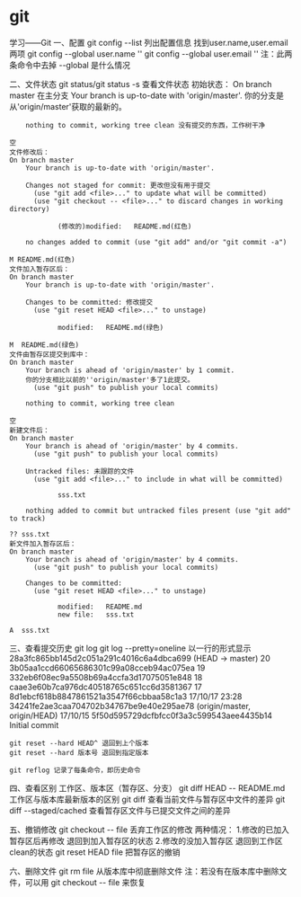 # git
学习——Git
一、配置
	git config --list 列出配置信息
	找到user.name,user.email两项
	git config --global user.name ''
	git config --global user.email ''
	注：此两条命令中去掉 --global 是什么情况

二、文件状态
	git status/git status -s 查看文件状态
	初始状态：
	On branch master 在主分支
		Your branch is up-to-date with 'origin/master'.  你的分支是从'origin/master'获取的最新的。
		
		nothing to commit, working tree clean 没有提交的东西，工作树干净
		
	空
	文件修改后：
	On branch master
		Your branch is up-to-date with 'origin/master'.

		Changes not staged for commit: 更改但没有用于提交
		  (use "git add <file>..." to update what will be committed)
		  (use "git checkout -- <file>..." to discard changes in working directory)

				(修改的)modified:   README.md(红色)

		no changes added to commit (use "git add" and/or "git commit -a")
	
	M README.md(红色)
	文件加入暂存区后：
	On branch master
		Your branch is up-to-date with 'origin/master'.

		Changes to be committed: 修改提交
		  (use "git reset HEAD <file>..." to unstage)

				modified:   README.md(绿色)
	
	M  README.md(绿色)
	文件由暂存区提交到库中：
	On branch master
		Your branch is ahead of 'origin/master' by 1 commit. 
		你的分支相比以前的''origin/master'多了1此提交。
		  (use "git push" to publish your local commits)

		nothing to commit, working tree clean

	空
	新建文件后：
	On branch master
		Your branch is ahead of 'origin/master' by 4 commits.
		  (use "git push" to publish your local commits)

		Untracked files: 未跟踪的文件
		  (use "git add <file>..." to include in what will be committed)

				sss.txt

		nothing added to commit but untracked files present (use "git add" to track)
	
	?? sss.txt
	新文件加入暂存区后：
	On branch master
		Your branch is ahead of 'origin/master' by 4 commits.
		  (use "git push" to publish your local commits)

		Changes to be committed:
		  (use "git reset HEAD <file>..." to unstage)

				modified:   README.md
				new file:   sss.txt

	A  sss.txt

三、查看提交历史
	git log
	git log --pretty=oneline 以一行的形式显示
		28a3fc865bb145d2c051a291c4016c6a4dbca699 (HEAD -> master) 20
		3b05aa1ccd66065686301c99a08cceb94ac075ea 19
		332eb6f08ec9a5508b69a4ccfa3d17075051e848 18
		caae3e60b7ca976dc40518765c651cc6d3581367 17
		8d1ebcf618b8847861521a3547f66cbbaa58c1a3 17/10/17 23:28
		34241fe2ae3caa704702b34767be9e40e295ae78 (origin/master, origin/HEAD) 17/10/15
		5f50d595729dcfbfcc0f3a3c599543aee4435b14 Initial commit
	
	git reset --hard HEAD^ 退回到上个版本
	git reset --hard 版本号 退回到指定版本

	git reflog 记录了每条命令，即历史命令

四、查看区别
	工作区、版本区（暂存区、分支）
	git diff HEAD -- README.md 工作区与版本库最新版本的区别
	git diff 查看当前文件与暂存区中文件的差异
	git diff --staged/cached  查看暂存区文件与已提交文件之间的差异

五、撤销修改
	git checkout -- file 丢弃工作区的修改
	两种情况：
		1.修改的已加入暂存区后再修改
			退回到加入暂存区的状态
		2.修改的没加入暂存区
			退回到工作区clean的状态
	git reset HEAD file 把暂存区的撤销

六、删除文件
	git rm file 从版本库中彻底删除文件
	注：若没有在版本库中删除文件，可以用 git checkout -- file 来恢复





